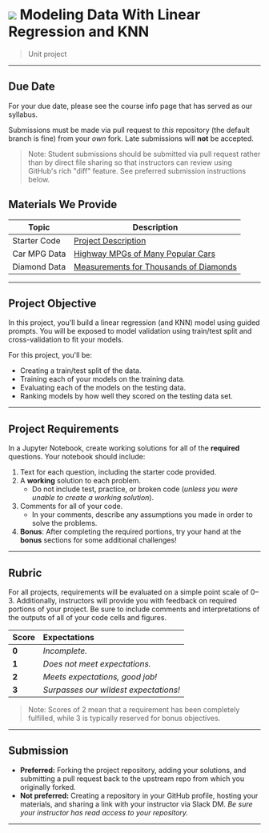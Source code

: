# ![](https://ga-dash.s3.amazonaws.com/production/assets/logo-9f88ae6c9c3871690e33280fcf557f33.png) Modeling Data With Linear Regression and KNN

> Unit project

---

## Due Date
For your due date, please see the course info page that has served as our syllabus.

Submissions must be made via pull request to _this_ repository (the default branch is fine) from your _own_ fork. Late submissions will **not** be accepted.

> Note: Student submissions should be submitted via pull request rather than by direct file sharing so that instructors can review using GitHub's rich "diff" feature. See preferred submission instructions below.

## Materials We Provide

| Topic | Description |
| --- | --- |
| Starter Code | [Project Description](modeling-project.ipynb) |
| Car MPG Data | [Highway MPGs of Many Popular Cars](./data/mpg.csv) |
| Diamond Data | [Measurements for Thousands of Diamonds](./data/diamonds.csv) |

---

## Project Objective

In this project, you'll build a linear regression (and KNN) model using guided prompts. You will be exposed to model validation using train/test split and cross-validation to fit your models.

For this project, you'll be:

  - Creating a train/test split of the data.
  - Training each of your models on the training data.
  - Evaluating each of the models on the testing data.
  - Ranking models by how well they scored on the testing data set.

---

## Project Requirements

In a Jupyter Notebook, create working solutions for all of the **required** questions. Your notebook should include:

1. Text for each question, including the starter code provided.
2. A **working** solution to each problem.
   - Do not include test, practice, or broken code (*unless you were unable to create a working solution*).
3. Comments for all of your code.
   - In your comments, describe any assumptions you made in order to solve the problems.
4. **Bonus**: After completing the required portions, try your hand at the **bonus** sections for some additional challenges!


---

## Rubric

For all projects, requirements will be evaluated on a simple point scale of 0–3. Additionally, instructors will provide you with feedback on required portions of your project. Be sure to include comments and interpretations of the outputs of all of your code cells and figures.

Score | Expectations
:--- | :---
**0** | _Incomplete._
**1** | _Does not meet expectations._
**2** | _Meets expectations, good job!_
**3** | _Surpasses our wildest expectations!_

> Note: Scores of 2 mean that a requirement has been completely fulfilled, while 3 is typically reserved for bonus objectives.


---


## Submission

- **Preferred:** Forking the project repository, adding your solutions, and submitting a pull request back to the upstream repo from which you originally forked.
- **Not preferred:** Creating a repository in your GitHub profile, hosting your materials, and sharing a link with your instructor via Slack DM. _Be sure your instructor has read access to your repository._

---
